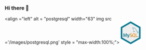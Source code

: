 ### Hi there 👋

<align ="left" alt = "postgresql" width="63" img src ='/images/postgresql.png' style = "max-width:100%;">
<img src ='/images/mysql.png' width="63">


<!--
**felipeyamane/felipeyamane** is a ✨ _special_ ✨ repository because its `README.md` (this file) appears on your GitHub profile.

Here are some ideas to get you started:

- 🔭 I’m currently working on ...
- 🌱 I’m currently learning ...
- 👯 I’m looking to collaborate on ...
- 🤔 I’m looking for help with ...
- 💬 Ask me about ...
- 📫 How to reach me: ...
- 😄 Pronouns: ...
- ⚡ Fun fact: ...
-->
